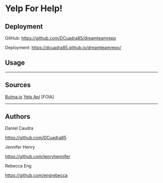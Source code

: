 # Yelp For Help!

## Deployment

GitHub: https://github.com/DCuadra85/dreamteamrepo

Deployment: https://dcuadra85.github.io/dreamteamrepo/



## Usage

<hr>

## Sources

[Bulma.io](https://bulma.io/)
[Yelp Api](https://www.yelp.com/developers/documentation/v3)
[FOIA]

<hr>

## Authors

Daniel Caudra

https://github.com/DCuadra85

Jennifer Henry

https://github.com/jenryhennifer

Rebecca Eng

https://github.com/engrebecca